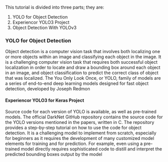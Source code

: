 This tutorial is divided into three parts; they are:
1. YOLO for Object Detection
2. Experiencor YOLO3 Project
3. Object Detection With YOLOv3



### YOLO for Object Detection
Object detection is a computer vision task that involves both localizing one or more objects
within an image and classifying each object in the image. It is a challenging computer vision
task that requires both successful object localization in order to locate and draw a bounding
box around each object in an image, and object classification to predict the correct class of
object that was localized. The You Only Look Once, or YOLO, family of models are a series
of end-to-end deep learning models designed for fast object detection, developed by Joseph
Redmon


#### Experiencor YOLO3 for Keras Project
Source code for each version of YOLO is available, as well as pre-trained models. The official
DarkNet GitHub repository contains the source code for the YOLO versions mentioned in the
papers, written in C. The repository provides a step-by-step tutorial on how to use the code for
object detection. It is a challenging model to implement from scratch, especially for beginners as
it requires the development of many customized model elements for training and for prediction.
For example, even using a pre-trained model directly requires sophisticated code to distill and
interpret the predicted bounding boxes output by the model

